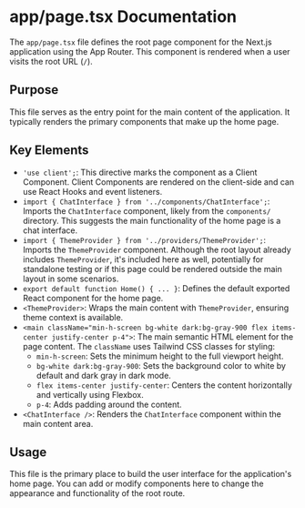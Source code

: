 # app/page.tsx Documentation

The `app/page.tsx` file defines the root page component for the Next.js application using the App Router. This component is rendered when a user visits the root URL (`/`).

## Purpose

This file serves as the entry point for the main content of the application. It typically renders the primary components that make up the home page.

## Key Elements

-   `'use client';`: This directive marks the component as a Client Component. Client Components are rendered on the client-side and can use React Hooks and event listeners.
-   `import { ChatInterface } from '../components/ChatInterface';`: Imports the `ChatInterface` component, likely from the `components/` directory. This suggests the main functionality of the home page is a chat interface.
-   `import { ThemeProvider } from '../providers/ThemeProvider';`: Imports the `ThemeProvider` component. Although the root layout already includes `ThemeProvider`, it's included here as well, potentially for standalone testing or if this page could be rendered outside the main layout in some scenarios.
-   `export default function Home() { ... }`: Defines the default exported React component for the home page.
-   `<ThemeProvider>`: Wraps the main content with `ThemeProvider`, ensuring theme context is available.
-   `<main className="min-h-screen bg-white dark:bg-gray-900 flex items-center justify-center p-4">`: The main semantic HTML element for the page content. The `className` uses Tailwind CSS classes for styling:
    -   `min-h-screen`: Sets the minimum height to the full viewport height.
    -   `bg-white dark:bg-gray-900`: Sets the background color to white by default and dark gray in dark mode.
    -   `flex items-center justify-center`: Centers the content horizontally and vertically using Flexbox.
    -   `p-4`: Adds padding around the content.
-   `<ChatInterface />`: Renders the `ChatInterface` component within the main content area.

## Usage

This file is the primary place to build the user interface for the application's home page. You can add or modify components here to change the appearance and functionality of the root route.
